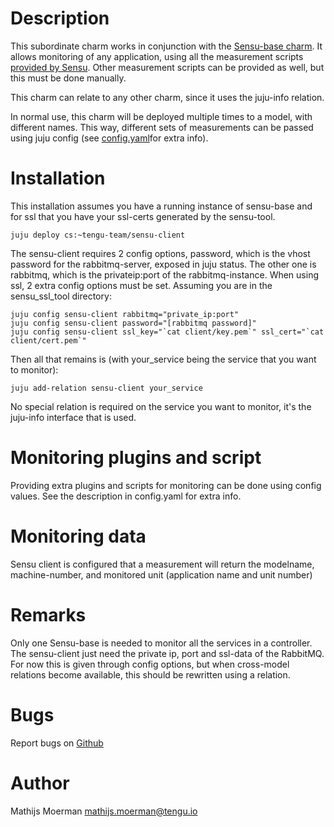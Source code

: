 # Description
This subordinate charm works in conjunction with the [Sensu-base charm](https://github.com/tengu-team/layer-sensu-base).
It allows monitoring of any application, using all the measurement scripts [provided by Sensu](http://sensu-plugins.io/plugins/). Other measurement scripts can be provided as well, but this must be done manually.

This charm can relate to any other charm, since it uses the juju-info relation.

In normal use, this charm will be deployed multiple times to a model, with different names. This way, different sets of measurements can be passed using juju config (see [config.yaml](https://github.com/tengu-team/layer-sensu-client/blob/master/config.yaml)for extra info).

# Installation
This installation assumes you have a running instance of sensu-base and for ssl that you have your ssl-certs generated by the sensu-tool.
```
juju deploy cs:~tengu-team/sensu-client
```
The sensu-client requires 2 config options, password, which is the vhost password for the rabbitmq-server, exposed in juju status. The other one is rabbitmq, which is the privateip:port of the rabbitmq-instance. When using ssl, 2 extra config options must be set. Assuming you are in the sensu_ssl_tool directory:
```
juju config sensu-client rabbitmq="private_ip:port"
juju config sensu-client password="[rabbitmq password]"
juju config sensu-client ssl_key="`cat client/key.pem`" ssl_cert="`cat client/cert.pem`"
```
Then all that remains is (with your_service being the service that you want to monitor):
```
juju add-relation sensu-client your_service
```
No special relation is required on the service you want to monitor, it's the juju-info interface that is used.
# Monitoring plugins and script
Providing extra plugins and scripts for monitoring can be done using config values. See the description in config.yaml for extra info.

# Monitoring data
Sensu client is configured that a measurement will return the modelname, machine-number, and monitored unit (application name and unit number)

# Remarks
Only one Sensu-base is needed to monitor all the services in a controller. The sensu-client just need the private ip, port and ssl-data of the RabbitMQ. For now this is given through config options, but when cross-model relations become available, this should be rewritten using a relation.

# Bugs
Report bugs on [Github](https://github.com/Qrama/monitoring-api/issues)

# Author
Mathijs Moerman <mathijs.moerman@tengu.io>
